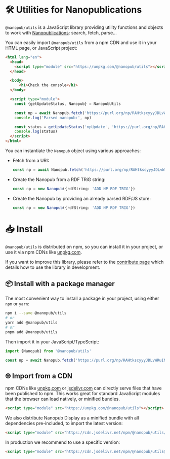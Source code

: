 # 🛠️ Utilities for Nanopublications

`@nanopub/utils` is a JavaScript library providing utility functions and objects to work with [Nanopublications](https://nanopub.net): search, fetch, parse...

You can easily import `@nanopub/utils` from a npm CDN and use it in your HTML page, or JavaScript project:

```html
<html lang="en">
  <head>
    <script type="module" src="https://unpkg.com/@nanopub/utils"></script>
  </head>

  <body>
      <h1>Check the console</h1>
  </body>

  <script type="module">
    const {getUpdateStatus, Nanopub} = NanopubUtils

    const np = await Nanopub.fetch('https://purl.org/np/RAHtkscyyyJDLvWRuINckQrn5rbHzQKvwakNVC3fmRzGU')
    console.log('Parsed nanopub:', np)

    const status = getUpdateStatus('npUpdate', 'https://purl.org/np/RAHtkscyyyJDLvWRuINckQrn5rbHzQKvwakNVC3fmRzGU')
    console.log(status)
  </script>
</html>
```

You can instantiate the `Nanopub` object using various approaches:

* Fetch from a URI:

  ```typescript
  const np = await Nanopub.fetch('https://purl.org/np/RAHtkscyyyJDLvWRuINckQrn5rbHzQKvwakNVC3fmRzGU')

* Create the Nanopub from a RDF TRiG string:

  ```typescript
  const np = new Nanopub({rdfString: 'ADD NP RDF TRIG'})
  ```

* Create the Nanopub by providing an already parsed RDF/JS store:

  ```typescript
  const np = new Nanopub({rdfString: 'ADD NP RDF TRIG'})
  ```

# 📥️ Install

`@nanopub/utils` is distributed on npm, so you can install it in your project, or use it via npm CDNs like [unpkg.com](https://unpkg.com).

If you want to improve this library, please refer to the [contribute page](/pages/CONTRIBUTING.html) which details how to use the library in development.

## 📦️ Install with a package manager

The most convenient way to install a package in your project, using either `npm` or `yarn`:

```bash
npm i --save @nanopub/utils
# or
yarn add @nanopub/utils
# or
pnpm add @nanopub/utils
```

Then import it in your JavaScript/TypeScript:

```typescript
import {Nanopub} from '@nanopub/utils'

const np = await Nanopub.fetch('https://purl.org/np/RAHtkscyyyJDLvWRuINckQrn5rbHzQKvwakNVC3fmRzGU')
```

## 🌐 Import from a CDN

npm CDNs like [unpkg.com](https://unpkg.com) or [jsdelivr.com](https://www.jsdelivr.com) can directly serve files that have been published to npm. This works great for standard JavaScript modules that the browser can load natively, or minified bundles.

```html
<script type="module" src="https://unpkg.com/@nanopub/utils"></script>
```

We also distribute Nanopub Display as a minified bundle with all dependencies pre-included, to import the latest version:

```html
<script type="module" src="https://cdn.jsdelivr.net/npm/@nanopub/utils/dist/index.min.js"></script>
```

In production we recommend to use a specific version:

```html
<script type="module" src="https://cdn.jsdelivr.net/npm/@nanopub/utils@1.0.6/dist/index.min.js"></script>
```
